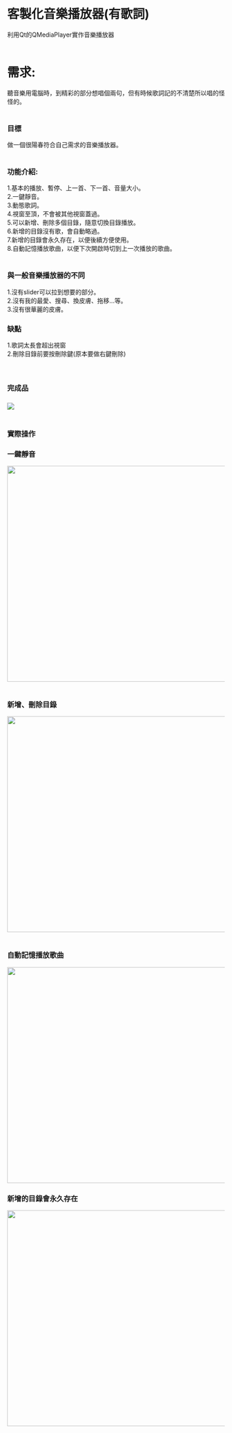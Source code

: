 # 客製化音樂播放器(有歌詞)
利用Qt的QMediaPlayer實作音樂播放器
<br>
<br>
<h1>需求:</h1>
聽音樂用電腦時，到精彩的部分想唱個兩句，但有時候歌詞記的不清楚所以唱的怪怪的。<br>
<br>
<h3>目標</h3>
做一個很陽春符合自己需求的音樂播放器。<br>
<br>
<h3>功能介紹:</h3>
1.基本的播放、暫停、上一首、下一首、音量大小。<br>
2.一鍵靜音。<br>
3.動態歌詞。<br>
4.視窗至頂，不會被其他視窗蓋過。<br>
5.可以新增、刪除多個目錄，隨意切換目錄播放。<br>
6.新增的目錄沒有歌，會自動略過。<br>
7.新增的目錄會永久存在，以便後續方便使用。<br>
8.自動記憶播放歌曲，以便下次開啟時切到上一次播放的歌曲。<br>
<br>
<h3>與一般音樂播放器的不同</h3>
1.沒有slider可以拉到想要的部分。<br>
2.沒有我的最愛、搜尋、換皮膚、拖移...等。 <br>
3.沒有很華麗的皮膚。<br>

<h3>缺點</h3>
1.歌詞太長會超出視窗<br>
2.刪除目錄前要按刪除鍵(原本要做右鍵刪除)<br>
<br>
<br>


<h3>完成品<h3>
<img src="https://i.imgur.com/6Rmzp8M.png"></img>
<br>
<br>
  
<h3>實際操作</h3>
<h3>一鍵靜音</h3>
<img src="https://i.imgur.com/0QMp67g.gif" width="800" height="500"></img>
<br>
<br>
<h3>新增、刪除目錄</h3>
<img src="https://i.imgur.com/UawExjG.gif" width="800" height="500"></img>
<br>
<br>
<h3>自動記憶播放歌曲</h3>
<img src="https://i.imgur.com/5fHlSpr.gif" width="800" height="500"></img>


<h3>新增的目錄會永久存在</h3>
<img src="https://i.imgur.com/DiJkcQN.gif" width="800" height="500"></img>



